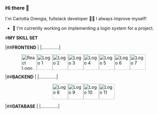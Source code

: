### Hi there 👋

I'm Carlotta Orengia, fullstack developer 👩‍💻 I always improve myself!

- 🔭 I'm currently working on implementing a login system for a project.

 #**MY SKILL SET** 

|##**FRONTEND**    |
|..............|
<div class="grid-container" style="display: flex; justify-content: center; flex-wrap: wrap;">
 <div class="grid-item">  <img src="(https://cdn-icons-png.flaticon.com/512/919/919826.png" alt="React Logo" width="50" height="50")/> </div>
 <div class="grid-item"> <img src="https://upload.wikimedia.org/wikipedia/commons/thumb/6/61/HTML5_logo_and_wordmark.svg/512px-HTML5_logo_and_wordmark.svg.png"alt="Logo 1"width="50" height="50" /></div>
 <div class="grid-item"> <img src="https://upload.wikimedia.org/wikipedia/commons/thumb/b/b2/Bootstrap_logo.svg/2560px-Bootstrap_logo.svg.png"alt="Logo 2"width="50" height="50" /></div>
 <div class="grid-item"> <img src="https://upload.wikimedia.org/wikipedia/commons/thumb/6/6a/JavaScript-logo.png/768px-JavaScript-logo.png"alt="Logo 3"width="50" height="50" /></div>
 <div class="grid-item"><img src="https://upload.wikimedia.org/wikipedia/commons/thumb/4/4c/Typescript_logo_2020.svg/2048px-Typescript_logo_2020.svg.png"alt="Logo 4"width="50" height="50" /></div>
 <div class="grid-item"><img src="https://upload.wikimedia.org/wikipedia/commons/thumb/6/61/HTML5_logo_and_wordmark.svg/512px-HTML5_logo_and_wordmark.svg.png"alt="Logo 5"width="50" height="50" /></div>
 <div class="grid-item"><img src="(https://upload.wikimedia.org/wikipedia/commons/thumb/b/b2/Bootstrap_logo.svg/2560px-Bootstrap_logo.svg.png"alt="Logo 6" width="50" height="50" /></div>
 <div class="grid-item"><img src="(https://upload.wikimedia.org/wikipedia/commons/thumb/c/cf/Angular_full_color_logo.svg/800px-Angular_full_color_logo.svg.png"alt="Logo 7" width="50" height="50" /></div>
</div>


|##**BACKEND**   |
|..............|
 <div class="grid-containers" style="display: flex; justify-content: center; flex-wrap: wrap;">
 <div class="grid-item"><img src="https://upload.wikimedia.org/wikipedia/commons/thumb/6/61/HTML5_logo_and_wordmark.svg/512px-HTML5_logo_and_wordmark.svg.png"alt="Logo 8" width="50" height="50" /></div>
 <div class="grid-item"><img src="https://miro.medium.com/v2/resize:fit:1100/format:webp/1*v2vdfKqD4MtmTSgNP0o5cg.png"alt="Logo 9"width="50" height="50" /></div>
 <div class="grid-item"><img src="https://cdn.icon-icons.com/icons2/2389/PNG/512/flask_logo_icon_145276.png"alt="Logo 10" width="50" height="50" /></div>
 <div class="grid-item"><img src="https://images.ctfassets.net/mrop88jh71hl/55rrbZfwMaURHZKAUc5oOW/9e5fe805eb03135b82e962e92169ce6d/python-programming-language.png"alt="Logo 11" width="50" height="50" /></div>
</div>


|##**DATABASE**  |
|..............|
<div class="grid-containerz" style="display: flex; justify-content: center; flex-wrap: wrap;">
 <div class="grid-item"<img src="https://assets-global.website-files.com/65141f14d70bcfacd794fa3c/651d90b0c6ed49fdcad29c85_MySQL-Logo.png"alt="Logo 8" width="50" height="50" /></div>
 <div class="grid-item"<img src="https://miro.medium.com/v2/resize:fit:512/1*doAg1_fMQKWFoub-6gwUiQ.png"alt="Logo 9" width="50" height="50"/></div>
 <div class="grid-item"<img src="https://p1.hiclipart.com/preview/972/367/760/sql-server-logo-database-database-design-relational-database-microsoft-sql-server-sql-injection-table-backend-database-png-clipart.jpg"alt="Logo 6"width="50" height="50" /></div>
 </div>

